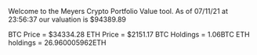 Welcome to the Meyers Crypto Portfolio Value tool. 
As of 07/11/21 at 23:56:37 our valuation is $94389.89 

BTC Price = $34334.28
 ETH Price = $2151.17
BTC Holdings = 1.06BTC
 ETH holdings = 26.960005962ETH 
